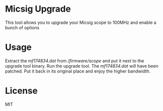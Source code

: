 # Micsig Upgrade
This tool allows you to upgrade your Micsig scope to 100MHz and enable a bunch of options

# Usage
Extract the *mf174834.dat* from */firmware/scope* and put it next to the upgrade tool binary. Run the upgrade tool.
The *mf174834.dat* will have been patched. Put it back in its original place and enjoy the higher bandwidth.

# License
MIT